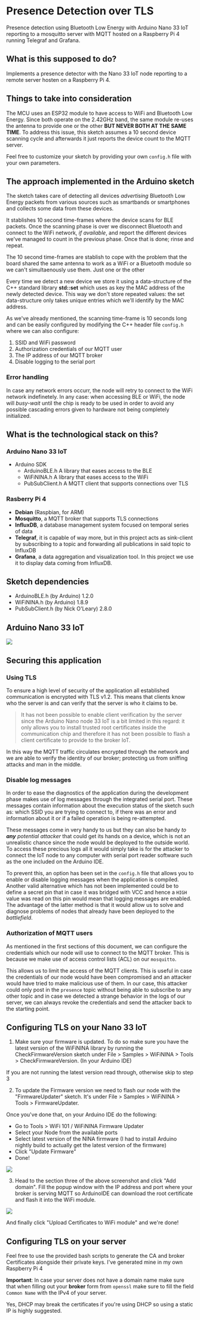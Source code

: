 # Presence Detection over TLS
Presence detection using Bluetooth Low Energy with Arduino Nano 33 IoT reporting to a mosquitto server with MQTT hosted on a Raspberry Pi 4 running Telegraf and Grafana.

## What is this supposed to do?

Implements a presence detector with the Nano 33 IoT node reporting to a remote server hosten on a Raspberry Pi 4.


## Things to take into consideration

The MCU uses an ESP32 module to have access to WiFi and Bluetooth Low Energy.
Since both operate on the 2.42GHz band, the same module re-uses the antenna to provide one or the other **BUT NEVER BOTH AT THE SAME TIME**.
To address this issue, this sketch assumes a 10 second device scanning cycle and afterwards it just reports the device count to the MQTT server.


Feel free to customize your sketch by providing your own `config.h` file with your own parameters.

## The approach implemented in the Arduino sketch

The sketch takes care of detecting all devices _advertising_ Bluetooth Low Energy packets from various sources such as smartbands or smartphones and collects some data from these devices.
 
It stablishes 10 second time-frames where the device scans for BLE packets. Once the scanning phase is over we disconnect Bluetooth and connect to the WiFi network, _if available_, and report the different devices we've managed to count in the previous phase. Once that is done; rinse and repeat.

The 10 second time-frames are stablish to cope with the problem that the board shared the same antenna to work as a WiFi or a Bluetooth module so we can't simultaenously use them. Just one or the other


Every time we detect a new device we store it using a data-structure of the C++ standard library **std::set<BLEDevice>** which uses as key the MAC address of the newly detected device. This way we don't store repeated values: the set data-structure only takes unique entries which we'll identify by the MAC address.

 
As we've already mentioned, the scanning time-frame is 10 seconds long and can be easily configured by modifying the C++ header file `config.h` where we can also configure: 
1. SSID and WiFi password
2. Authorization credentials of our MQTT user
3. The IP address of our MQTT broker
4. Disable logging to the serial port
 
### Error handling
In case any network errors occurr, the node will retry to connect to the WiFi network indefinetely. In any case: when accessing BLE or WiFi, the node will _busy-wait_ until the chip is ready to be used in order to avoid any possible cascading errors given to hardware not being completely initialized.

## What is the technological stack on this?

### Arduino Nano 33 IoT  
* Arduino SDK 
  * ArduinoBLE.h A library that eases access to the BLE
  * WiFiNINA.h A library that eases access to the WiFi
  * PubSubClient.h  A MQTT client that supports connections over TLS

### Rasberry Pi 4
* **Debian** (Raspbian, for ARM) 
* **Mosquitto**, a MQTT broker that supports TLS connections
* **InfluxDB**, a database management system focused on temporal series of data
* **Telegraf**,  it is capable of way more,  but in this project acts as sink-client by subscribing to a topic and forwarding all publications in said topic to InfluxDB
* **Grafana**, a data aggregation and visualization tool. In this project we use it to display data coming from InfluxDB. 

## Sketch dependencies
* ArduinoBLE.h (by Arduino) 1.2.0
* WiFiNINA.h (by Arduino) 1.8.9
* PubSubClient.h (by Nick O'Leary) 2.8.0


## Arduino Nano 33 IoT

<img src="https://store-cdn.arduino.cc/uni/catalog/product/cache/1/image/500x375/f8876a31b63532bbba4e781c30024a0a/a/b/abx00027_iso_1.jpg">

## Securing this application

 
### Using TLS
To ensure a high level of security of the application all established communication is encrypted with TLS
v1.2. This means that clients know who the server is and can verify that the server is who it claims
to be.
 
> It has not been possible to enable client verification by the server since the Arduino Nano node
33 IoT is a bit limited in this regard: it only allows you to install trusted root certificates inside the
communication chip and therefore it has not been possible to flash a client certificate to provide to the broker
IoT.
 
In this way the MQTT traffic circulates encrypted through the network and we are able to verify the
identity of our broker; protecting us from sniffing attacks and man in the middle.
 
### Disable log messages
In order to ease the diagnostics of the application during the development phase makes use of log messages
through the integrated serial port. These messages contain information about the execution status of the
sketch such as: which SSID you are trying to connect to, if there was an error and information about
it or if a failed operation is being re-attempted.
 
These messages come in very handy to us but they can also be handy _to **any** potential attacker_
that could get its hands on a device, which is not an unrealistic chance since the node would be deployed to the outside world. 
To access these precious logs all it would simply take is for the attacker to connect the IoT node to any computer with serial port reader software such as the one 
included on the Arduino IDE.
 
To prevent this, an option has been set in the `config.h` file that allows you to enable or disable
logging messages when the application is compiled. Another valid alternative which has not been implemented
could be to define a secret pin that in case it was bridged with VCC and hence a `HIGH` value  was read on this pin would mean that logging messages are enabled. The advantage of the latter method is that it would allow us to solve and diagnose problems of nodes that already have been deployed to the _battlefield_.
 
### Authorization of MQTT users
As mentioned in the first sections of this document, we can configure the credentials which our node will use to connect to the MQTT broker. This is because we make use of access control lists (ACL) on our `mosquitto`.
 
This allows us to limit the access of the MQTT clients. This is useful in case the credentials of our node would have been compromised and an attacker would have tried to make malicious use of them. In our case, this attacker could only post in the `presence` topic without being able to subscribe to any other topic and in case we detected a strange behavior in the logs of our server, we can always revoke the credentials and send the attacker back to the starting point.

## Configuring TLS on your Nano 33 IoT

1. Make sure your firmware is updated. To do so make sure you have the latest version of the WiFiNINA library by running the CheckFirmwareVersion sketch under File > Samples > WiFiNINA > Tools > CheckFirmwareVersion. (In your Arduino IDE)

If you are not running the latest version read through, otherwise skip to step 3

2. To update the Firmware version we need to flash our node with the "FirmwareUpdater" sketch. It's under File > Samples > WiFiNINA > Tools > FirmwareUpdater.

Once you've done that, on your Arduino IDE do the following:
* Go to Tools > WiFi 101 / WiFiNINA Firmware Updater
* Select your Node from the available ports
* Select latest version of the NINA firmware (I had to install Arduino nightly build to actually get the latest version of the firmware)
* Click "Update Firmware"
* Done!

<img src="firmwareupdate.JPG">

3. Head to the section three of the above screenshot and click "Add domain". Fill the popup window with the IP address and port where your broker is serving MQTT so ArduinoIDE can download the root certificate and flash it into the WiFi module.

<img src="cert_addr.JPG">

And finally click "Upload Certificates to WiFi module" and we're done!

## Configuring TLS on your server

Feel free to use the provided bash scripts to generate the CA and broker Certificates alongside their private keys. I've generated mine in my own Raspberry Pi 4

**Important**: In case your server does not have a domain name make sure that when filling out your **broker** form from `openssl` make sure to fill the field `Common Name` with the IPv4 of your server.

Yes, DHCP may break the certificates if you're using DHCP so using a static IP is highly suggested.
